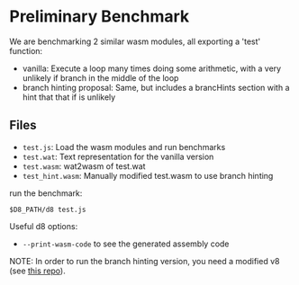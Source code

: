 # Preliminary Benchmark

We are benchmarking 2 similar wasm modules, all exporting a 'test' function:

- vanilla: Execute a loop many times doing some arithmetic, with a very unlikely
  if branch in the middle of the loop
- branch hinting proposal: Same, but includes a brancHints section with a hint that that if is unlikely


## Files

- `test.js`: Load the wasm modules and run benchmarks
- `test.wat`: Text representation for the vanilla version
- `test.wasm`: wat2wasm of test.wat
- `test_hint.wasm`: Manually modified test.wasm to use branch hinting

run the benchmark:

`$D8_PATH/d8 test.js`

Useful d8 options:
- `--print-wasm-code` to see the generated assembly code

NOTE: In order to run the branch hinting version, you need a modified v8 (see [this repo](https://github.com/yuri91/v8)).

